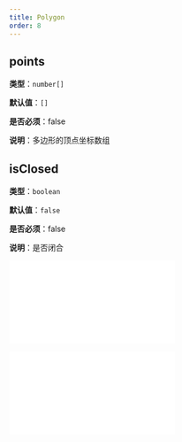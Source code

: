 ```yaml
---
title: Polygon
order: 8
---
```


## points

**类型**：`number[]`

**默认值**：`[]`

**是否必须**：false

**说明**：多边形的顶点坐标数组

## isClosed

**类型**：`boolean`

**默认值**：`false`

**是否必须**：false

**说明**：是否闭合

<embed src="../../common/Marker.zh.md"></embed>

<embed src="../../common/BaseStyleProps.zh.md"></embed>
